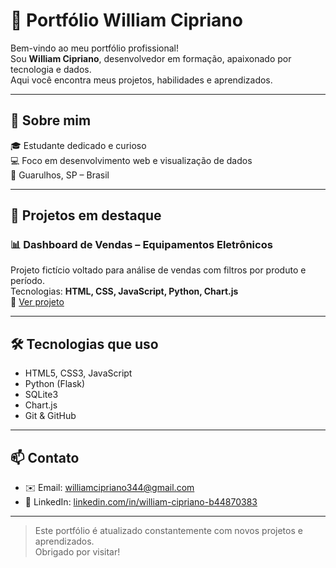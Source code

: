 # 🚀 Portfólio William Cipriano

Bem-vindo ao meu portfólio profissional!  
Sou **William Cipriano**, desenvolvedor em formação, apaixonado por tecnologia e dados.  
Aqui você encontra meus projetos, habilidades e aprendizados.

---

## 🧠 Sobre mim

🎓 Estudante dedicado e curioso  
💻 Foco em desenvolvimento web e visualização de dados  
📍 Guarulhos, SP – Brasil

---

## 💼 Projetos em destaque

### 📊 Dashboard de Vendas – Equipamentos Eletrônicos

Projeto fictício voltado para análise de vendas com filtros por produto e período.  
Tecnologias: **HTML, CSS, JavaScript, Python, Chart.js**  
🔗 [Ver projeto](https://williamdev95.github.io/dashboard-frontend/)

---

## 🛠️ Tecnologias que uso

- HTML5, CSS3, JavaScript
- Python (Flask)
- SQLite3
- Chart.js
- Git & GitHub

---

## 📫 Contato

- ✉️ Email: williamcipriano344@gmail.com
- 🔗 LinkedIn: [linkedin.com/in/william-cipriano-b44870383](https://www.linkedin.com/in/william-cipriano-b44870383)

---

> Este portfólio é atualizado constantemente com novos projetos e aprendizados.  
> Obrigado por visitar!
